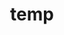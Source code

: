 ---
title: temp
name: "Ioanna Thoma"
role: "Postdoctoral Researcher"
img: "assets/img/alumni/Ioanna"
importance: 8
github: "https://www.github.com/IoannaThoma"
after: "Research Associate in the Alan Turing Institute"
years: "2021-2023"
---